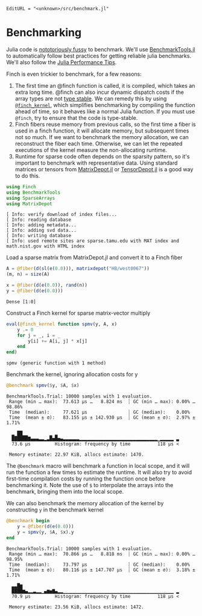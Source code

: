 ```@meta
EditURL = "<unknown>/src/benchmark.jl"
```

# Benchmarking

Julia code is [nototoriously
fussy](https://github.com/JuliaCI/BenchmarkTools.jl#why-does-this-package-exist)
to benchmark.
We'll use [BenchmarkTools.jl](https://github.com/JuliaCI/BenchmarkTools.jl)
to automatically follow best practices for getting reliable julia benchmarks. We'll also
follow the [Julia Performance Tips](https://docs.julialang.org/en/v1/manual/performance-tips/).

Finch is even trickier to benchmark, for a few reasons:
1. The first time an @finch function is called, it is compiled, which takes an
   extra long time. @finch can also incur dynamic dispatch costs if the array
   types are not [type
   stable](https://docs.julialang.org/en/v1/manual/faq/#man-type-stability). We
   can remedy this by using [`@finch_kernel`](@ref), which simplifies
   benchmarking by compiling the function ahead of time, so it behaves like a
   normal Julia function. If you must use `@finch`, try to ensure that the code
   is type-stable.
2. Finch fibers reuse memory from previous calls, so the first time a fiber is
   used in a finch function, it will allocate memory, but subsequent times not so
   much. If we want to benchmark the memory allocation, we can reconstruct the
   fiber each time. Otherwise, we can let the repeated executions of the kernel
   measure the non-allocating runtime.
3. Runtime for sparse code often depends on the sparsity pattern, so it's
   important to benchmark with representative data. Using standard matrices or tensors from
   [MatrixDepot.jl](https://github.com/JuliaLinearAlgebra/MatrixDepot.jl) or
   [TensorDepot.jl](https://github.com/willow-ahrens/TensorDepot.jl) is a good
   way to do this.

````julia
using Finch
using BenchmarkTools
using SparseArrays
using MatrixDepot
````

````
[ Info: verify download of index files...
[ Info: reading database
[ Info: adding metadata...
[ Info: adding svd data...
[ Info: writing database
[ Info: used remote sites are sparse.tamu.edu with MAT index and math.nist.gov with HTML index

````

Load a sparse matrix from MatrixDepot.jl and convert it to a Finch fiber

````julia
A = @fiber(d(sl(e(0.0))), matrixdepot("HB/west0067"))
(m, n) = size(A)

x = @fiber(d(e(0.0)), rand(n))
y = @fiber(d(e(0.0)))
````

````
Dense [1:0]
````

Construct a Finch kernel for sparse matrix-vector multiply

````julia
eval(@finch_kernel function spmv(y, A, x)
    y .= 0
    for j = _, i = _
        y[i] += A[i, j] * x[j]
    end
end)
````

````
spmv (generic function with 1 method)
````

Benchmark the kernel, ignoring allocation costs for y

````julia
@benchmark spmv($y, $A, $x)
````

````
BenchmarkTools.Trial: 10000 samples with 1 evaluation.
 Range (min … max):  73.613 μs …   8.824 ms  ┊ GC (min … max): 0.00% … 98.86%
 Time  (median):     77.621 μs               ┊ GC (median):    0.00%
 Time  (mean ± σ):   83.155 μs ± 142.930 μs  ┊ GC (mean ± σ):  2.97% ±  1.71%

  ▂ ██▁▁        ▁ ▂                                             
  ██████▇▄▄▄▃▃▂▃█▅█▅▄▃▃▃▃▃▃▂▂▂▂▂▂▂▂▂▂▂▂▂▂▂▂▂▂▂▂▂▂▂▂▂▂▂▂▂▁▂▂▂▂▂ ▃
  73.6 μs         Histogram: frequency by time          118 μs <

 Memory estimate: 22.97 KiB, allocs estimate: 1470.
````

The `@benchmark` macro will benchmark a function in local scope, and it will run
the function a few times to estimate the runtime. It will also try to avoid
first-time compilation costs by running the function once before benchmarking
it. Note the use of `$` to interpolate the arrays into the benchmark, bringing
them into the local scope.

We can also benchmark the memory allocation of the kernel by constructing `y` in the
benchmark kernel

````julia
@benchmark begin
    y = @fiber(d(e(0.0)))
    y = spmv(y, $A, $x).y
end
````

````
BenchmarkTools.Trial: 10000 samples with 1 evaluation.
 Range (min … max):  70.866 μs …   8.818 ms  ┊ GC (min … max): 0.00% … 98.95%
 Time  (median):     73.797 μs               ┊ GC (median):    0.00%
 Time  (mean ± σ):   80.116 μs ± 147.707 μs  ┊ GC (mean ± σ):  3.18% ±  1.71%

  ▃▃█▆                                                          
  ████▆▄▂▂▃▂▂▁▄▆▅▇▄▂▂▁▁▁▁▁▁▁▁▁▁▁▁▁▁▁▁▁▁▁▁▁▁▁▁▁▁▁▁▁▁▁▁▁▁▁▁▁▁▁▁▁ ▂
  70.9 μs         Histogram: frequency by time          118 μs <

 Memory estimate: 23.56 KiB, allocs estimate: 1472.
````

